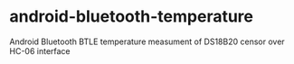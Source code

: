 # android-bluetooth-temperature
Android Bluetooth BTLE temperature measument of DS18B20 censor over HC-06 interface
